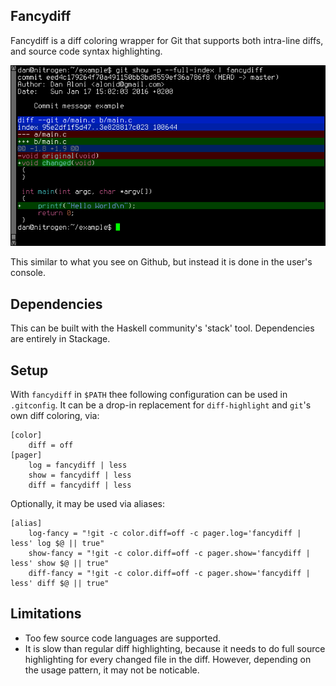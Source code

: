 ## Fancydiff

Fancydiff is a diff coloring wrapper for Git that supports both intra-line diffs, and source code syntax highlighting.

<img src="doc/fancydiff-example.png">

This similar to what you see on Github, but instead it is done in the user's console.

## Dependencies

This can be built with the Haskell community's 'stack' tool. Dependencies are entirely in Stackage.

## Setup

With `fancydiff` in `$PATH` thee following configuration can be used in `.gitconfig`. It can be a drop-in
replacement for `diff-highlight` and `git`'s own diff coloring, via:

```
[color]
    diff = off
[pager]
    log = fancydiff | less
    show = fancydiff | less
    diff = fancydiff | less
```

Optionally, it may be used via aliases:

```
[alias]
    log-fancy = "!git -c color.diff=off -c pager.log='fancydiff | less' log $@ || true"
    show-fancy = "!git -c color.diff=off -c pager.show='fancydiff | less' show $@ || true"
    diff-fancy = "!git -c color.diff=off -c pager.show='fancydiff | less' diff $@ || true"
```

## Limitations

 * Too few source code languages are supported.
 * It is slow than regular diff highlighting, because it needs to do full source
   highlighting for every changed file in the diff. However, depending on the
   usage pattern, it may not be noticable.

